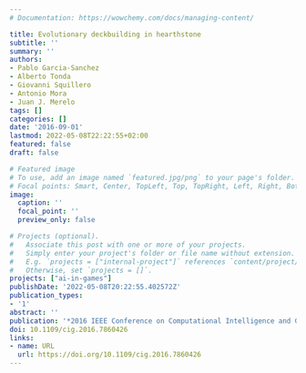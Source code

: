 ```yaml
---
# Documentation: https://wowchemy.com/docs/managing-content/

title: Evolutionary deckbuilding in hearthstone
subtitle: ''
summary: ''
authors:
- Pablo Garcia-Sanchez
- Alberto Tonda
- Giovanni Squillero
- Antonio Mora
- Juan J. Merelo
tags: []
categories: []
date: '2016-09-01'
lastmod: 2022-05-08T22:22:55+02:00
featured: false
draft: false

# Featured image
# To use, add an image named `featured.jpg/png` to your page's folder.
# Focal points: Smart, Center, TopLeft, Top, TopRight, Left, Right, BottomLeft, Bottom, BottomRight.
image:
  caption: ''
  focal_point: ''
  preview_only: false

# Projects (optional).
#   Associate this post with one or more of your projects.
#   Simply enter your project's folder or file name without extension.
#   E.g. `projects = ["internal-project"]` references `content/project/deep-learning/index.md`.
#   Otherwise, set `projects = []`.
projects: ["ai-in-games"]
publishDate: '2022-05-08T20:22:55.402572Z'
publication_types:
- '1'
abstract: ''
publication: '*2016 IEEE Conference on Computational Intelligence and Games (CIG)*'
doi: 10.1109/cig.2016.7860426
links:
- name: URL
  url: https://doi.org/10.1109/cig.2016.7860426
---
```

